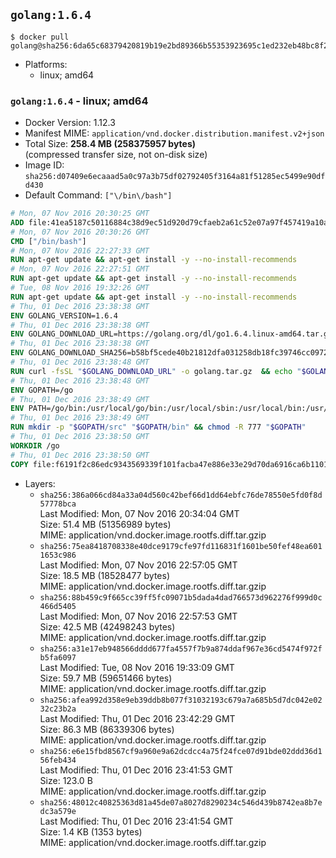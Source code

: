 ## `golang:1.6.4`

```console
$ docker pull golang@sha256:6da65c68379420819b19e2bd89366b55353923695c1ed232eb48bc8f257571cb
```

-	Platforms:
	-	linux; amd64

### `golang:1.6.4` - linux; amd64

-	Docker Version: 1.12.3
-	Manifest MIME: `application/vnd.docker.distribution.manifest.v2+json`
-	Total Size: **258.4 MB (258375957 bytes)**  
	(compressed transfer size, not on-disk size)
-	Image ID: `sha256:d07409e6ecaaad5a0c97a3b75df02792405f3164a81f51285ec5499e90dfd430`
-	Default Command: `["\/bin\/bash"]`

```dockerfile
# Mon, 07 Nov 2016 20:30:25 GMT
ADD file:41ea5187c50116884c38d9ec51d920d79cfaeb2a61c52e07a97f457419a10a4f in / 
# Mon, 07 Nov 2016 20:30:26 GMT
CMD ["/bin/bash"]
# Mon, 07 Nov 2016 22:27:33 GMT
RUN apt-get update && apt-get install -y --no-install-recommends 		ca-certificates 		curl 		wget 	&& rm -rf /var/lib/apt/lists/*
# Mon, 07 Nov 2016 22:27:51 GMT
RUN apt-get update && apt-get install -y --no-install-recommends 		bzr 		git 		mercurial 		openssh-client 		subversion 				procps 	&& rm -rf /var/lib/apt/lists/*
# Tue, 08 Nov 2016 19:32:26 GMT
RUN apt-get update && apt-get install -y --no-install-recommends 		g++ 		gcc 		libc6-dev 		make 		pkg-config 	&& rm -rf /var/lib/apt/lists/*
# Thu, 01 Dec 2016 23:38:38 GMT
ENV GOLANG_VERSION=1.6.4
# Thu, 01 Dec 2016 23:38:38 GMT
ENV GOLANG_DOWNLOAD_URL=https://golang.org/dl/go1.6.4.linux-amd64.tar.gz
# Thu, 01 Dec 2016 23:38:38 GMT
ENV GOLANG_DOWNLOAD_SHA256=b58bf5cede40b21812dfa031258db18fc39746cc0972bc26dae0393acc377aaf
# Thu, 01 Dec 2016 23:38:48 GMT
RUN curl -fsSL "$GOLANG_DOWNLOAD_URL" -o golang.tar.gz 	&& echo "$GOLANG_DOWNLOAD_SHA256  golang.tar.gz" | sha256sum -c - 	&& tar -C /usr/local -xzf golang.tar.gz 	&& rm golang.tar.gz
# Thu, 01 Dec 2016 23:38:48 GMT
ENV GOPATH=/go
# Thu, 01 Dec 2016 23:38:49 GMT
ENV PATH=/go/bin:/usr/local/go/bin:/usr/local/sbin:/usr/local/bin:/usr/sbin:/usr/bin:/sbin:/bin
# Thu, 01 Dec 2016 23:38:49 GMT
RUN mkdir -p "$GOPATH/src" "$GOPATH/bin" && chmod -R 777 "$GOPATH"
# Thu, 01 Dec 2016 23:38:50 GMT
WORKDIR /go
# Thu, 01 Dec 2016 23:38:50 GMT
COPY file:f6191f2c86edc9343569339f101facba47e886e33e29d70da6916ca6b1101a53 in /usr/local/bin/ 
```

-	Layers:
	-	`sha256:386a066cd84a33a04d560c42bef66d1dd64ebfc76de78550e5fd0f8d57778bca`  
		Last Modified: Mon, 07 Nov 2016 20:34:04 GMT  
		Size: 51.4 MB (51356989 bytes)  
		MIME: application/vnd.docker.image.rootfs.diff.tar.gzip
	-	`sha256:75ea8418708338e40dce9179cfe97fd116831f1601be50fef48ea6011653c986`  
		Last Modified: Mon, 07 Nov 2016 22:57:05 GMT  
		Size: 18.5 MB (18528477 bytes)  
		MIME: application/vnd.docker.image.rootfs.diff.tar.gzip
	-	`sha256:88b459c9f665cc39ff5fc09071b5dada4dad766573d962276f999d0c466d5405`  
		Last Modified: Mon, 07 Nov 2016 22:57:53 GMT  
		Size: 42.5 MB (42498243 bytes)  
		MIME: application/vnd.docker.image.rootfs.diff.tar.gzip
	-	`sha256:a31e17eb948566dddd677fa4557f7b9a874ddaf967e36cd5474f972fb5fa6097`  
		Last Modified: Tue, 08 Nov 2016 19:33:09 GMT  
		Size: 59.7 MB (59651466 bytes)  
		MIME: application/vnd.docker.image.rootfs.diff.tar.gzip
	-	`sha256:afea992d358e9eb39ddb8b077f31032193c679a7a685b5d7dc042e0232c23b2a`  
		Last Modified: Thu, 01 Dec 2016 23:42:29 GMT  
		Size: 86.3 MB (86339306 bytes)  
		MIME: application/vnd.docker.image.rootfs.diff.tar.gzip
	-	`sha256:e6e15fbd8567cf9a960e9a62dcdcc4a75f24fce07d91bde02ddd36d156feb434`  
		Last Modified: Thu, 01 Dec 2016 23:41:53 GMT  
		Size: 123.0 B  
		MIME: application/vnd.docker.image.rootfs.diff.tar.gzip
	-	`sha256:48012c40825363d81a45de07a8027d8290234c546d439b8742ea8b7edc3a579e`  
		Last Modified: Thu, 01 Dec 2016 23:41:54 GMT  
		Size: 1.4 KB (1353 bytes)  
		MIME: application/vnd.docker.image.rootfs.diff.tar.gzip
